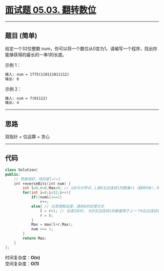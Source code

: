 # [面试题 05.03. 翻转数位](https://leetcode.cn/problems/reverse-bits-lcci/)

---

## 题目 (简单)

给定一个32位整数 num，你可以将一个数位从0变为1。请编写一个程序，找出你能够获得的最长的一串1的长度。  

示例 1：  

```markdown
输入: num = 1775(110111011112)  
输出: 8  
```

示例 2：  

```markdown
输入: num = 7(01112)  
输出: 4  
```

---

## 思路

双指针 + 位运算 + 贪心

---

## 代码

```C++
class Solution{
public:
    // 思路很好，特别是l=r+1
    int reverseBits(int num) {
        int l=0,r=0,Max=0; // 以0为分界点，L是0左边连续1的数量+1（翻转的0），R是0右边连续1的数量，Max记录最大值
        for(int i=0;i<32;i++){
            if((num&1)==1)
                r++;
            else{ // 注意理解这里，遇到0的处理方式
                l = r+1; // 当遇见0时， 0的左边连续1的数量等于上一个0右边连续1的数量加一（当前0本身反转后算一个长度）
                r = 0;
            }
            Max = max(l+r,Max);
            num >>= 1;
        }
        return Max;
    }
};
```

时间复杂度：**O(n)**  
空间复杂度：**O(1)**
